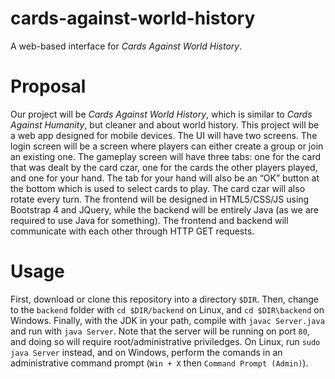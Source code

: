 # cards-against-world-history
A web-based interface for *Cards Against World History*.

# Proposal
Our project will be *Cards Against World History*, which is similar to *Cards Against Humanity*, but cleaner and about world history. This project will be a web app designed for mobile devices. The UI will have two screens. The login screen will be a screen where players can either create a group or join an existing one. The gameplay screen will have three tabs: one for the card that was dealt by the card czar, one for the cards the other players played, and one for your hand. The tab for your hand will also be an “OK” button at the bottom which is used to select cards to play. The card czar will also rotate every turn. The frontend will be designed in HTML5/CSS/JS using Bootstrap 4 and JQuery, while the backend will be entirely Java (as we are required to use Java for something). The frontend and backend will communicate with each other through HTTP GET requests.

# Usage
First, download or clone this repository into a directory `$DIR`. Then, change to the `backend` folder with `cd $DIR/backend` on Linux, and `cd $DIR\backend` on Windows. Finally, with the JDK in your path, compile with `javac Server.java` and run with `java Server`. Note that the server will be running on port `80`, and doing so will require root/administrative priviledges. On Linux, run `sudo java Server` instead, and on Windows, perform the comands in an administrative command prompt (`Win + X` then `Command Prompt (Admin)`).
